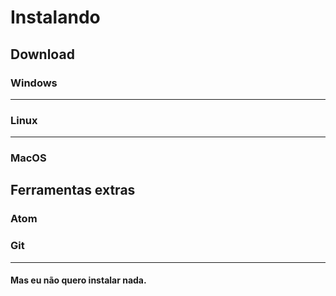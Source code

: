 # Instalando
## Download
### Windows

---
### Linux

---
### MacOS

## Ferramentas extras

### Atom

### Git

---
#### Mas eu não quero instalar nada.
